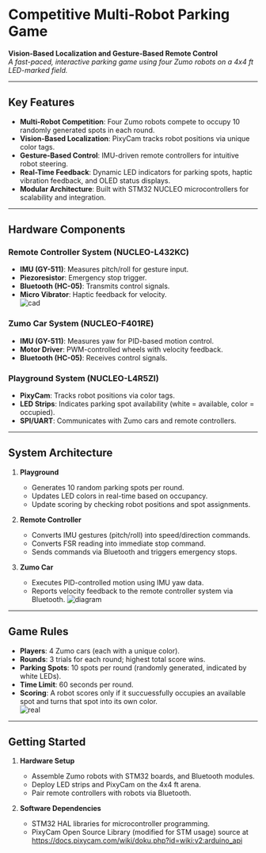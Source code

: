 # Competitive Multi-Robot Parking Game  
**Vision-Based Localization and Gesture-Based Remote Control**  
*A fast-paced, interactive parking game using four Zumo robots on a 4x4 ft LED-marked field.*

---

## Key Features  
- **Multi-Robot Competition**: Four Zumo robots compete to occupy 10 randomly generated spots in each round.  
- **Vision-Based Localization**: PixyCam tracks robot positions via unique color tags.  
- **Gesture-Based Control**: IMU-driven remote controllers for intuitive robot steering.  
- **Real-Time Feedback**: Dynamic LED indicators for parking spots, haptic vibration feedback, and OLED status displays.  
- **Modular Architecture**: Built with STM32 NUCLEO microcontrollers for scalability and integration.  

---

## Hardware Components  
### Remote Controller System (NUCLEO-L432KC)  
- **IMU (GY-511)**: Measures pitch/roll for gesture input.  
- **Piezoresistor**: Emergency stop trigger.  
- **Bluetooth (HC-05)**: Transmits control signals.  
- **Micro Vibrator**: Haptic feedback for velocity.  
![cad](https://github.com/user-attachments/assets/2f2345de-ff33-487f-ae92-95de54f677c7)

### Zumo Car System (NUCLEO-F401RE)  
- **IMU (GY-511)**: Measures yaw for PID-based motion control.  
- **Motor Driver**: PWM-controlled wheels with velocity feedback.  
- **Bluetooth (HC-05)**: Receives control signals.  

### Playground System (NUCLEO-L4R5ZI)  
- **PixyCam**: Tracks robot positions via color tags.  
- **LED Strips**: Indicates parking spot availability (white = available, color = occupied).  
- **SPI/UART**: Communicates with Zumo cars and remote controllers.  

---

## System Architecture  
1. **Playground**  
   - Generates 10 random parking spots per round.  
   - Updates LED colors in real-time based on occupancy.  
   - Update scoring by checking robot positions and spot assignments.  

2. **Remote Controller**  
   - Converts IMU gestures (pitch/roll) into speed/direction commands.
   - Converts FSR reading into immediate stop command.  
   - Sends commands via Bluetooth and triggers emergency stops.  

3. **Zumo Car**  
   - Executes PID-controlled motion using IMU yaw data.  
   - Reports velocity feedback to the remote controller system via Bluetooth.
![diagram](https://github.com/user-attachments/assets/5d60b5c6-d284-4428-9f7e-ccc66177fe8c)

---

## Game Rules  
- **Players**: 4 Zumo cars (each with a unique color).  
- **Rounds**: 3 trials for each round; highest total score wins.  
- **Parking Spots**: 10 spots per round (randomly generated, indicated by white LEDs).  
- **Time Limit**: 60 seconds per round.  
- **Scoring**: A robot scores only if it succuessfully occupies an available spot and turns that spot into its own color.  
![real](https://github.com/user-attachments/assets/40f72aa2-bee4-4873-9991-cee585e48b1c)

---

## Getting Started  
1. **Hardware Setup**  
   - Assemble Zumo robots with STM32 boards, and Bluetooth modules.  
   - Deploy LED strips and PixyCam on the 4x4 ft arena.  
   - Pair remote controllers with robots via Bluetooth.  

2. **Software Dependencies**  
   - STM32 HAL libraries for microcontroller programming.  
   - PixyCam Open Source Library (modified for STM usage) source at https://docs.pixycam.com/wiki/doku.php?id=wiki:v2:arduino_api
